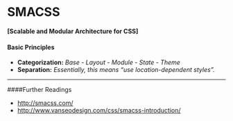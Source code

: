 #  SMACSS
**[Scalable and Modular Architecture for CSS]**

#### Basic Principles
- **Categorization:** _Base - Layout - Module - State - Theme_
- **Separation:** _Essentially, this means “use location-dependent styles”._

<hr>

####Further Readings
- http://smacss.com/<br>
- http://www.vanseodesign.com/css/smacss-introduction/